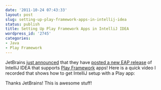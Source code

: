 ```yaml
---
date: '2011-10-24 07:43:33'
layout: post
slug: setting-up-play-framework-apps-in-intellij-idea
status: publish
title: Setting Up Play Framework Apps in IntelliJ IDEA
wordpress_id: '2745'
categories:
- Java
- Play Framework
---
```


JetBrains [just announced](http://blogs.jetbrains.com/idea/2011/10/play-with-intellij-idea-eap-build-110187/) that they have [posted a new EAP release](http://confluence.jetbrains.net/display/IDEADEV/IDEA+11+EAP) of IntelliJ IDEA that supports [Play Framework](http://www.playframework.org) apps!  Here is a quick video I recorded that shows how to get IntelliJ setup with a Play app:


Thanks JetBrains!  This is awesome stuff!
